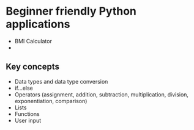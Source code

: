 # Beginner friendly Python applications
 - BMI Calculator
 -
## Key concepts
 - Data types and data type conversion
 - if...else
 - Operators (assignment, addition, subtraction, multiplication, division, exponentiation, comparison)
 - Lists
 - Functions
 - User input
